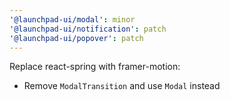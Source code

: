 ```yaml
---
'@launchpad-ui/modal': minor
'@launchpad-ui/notification': patch
'@launchpad-ui/popover': patch
---
```


Replace react-spring with framer-motion:

- Remove `ModalTransition` and use `Modal` instead

